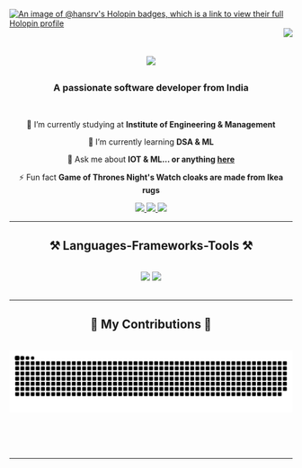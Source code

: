 [![An image of @hansrv's Holopin badges, which is a link to view their full Holopin profile](https://holopin.me/hansrv)](https://holopin.io/@hansrv)
<img align="right" src="https://visitor-badge.laobi.icu/badge?page_id=hans-rv.hans-rv" />

<h1 align="center">
    <img src="https://readme-typing-svg.herokuapp.com/?font=Righteous&size=35&center=true&vCenter=true&width=500&height=70&duration=4000&lines=Hi+There!+👋;+I'm+Hans+Raj+Vats!;" />
</h1>

<h3 align="center">A passionate software developer from India</h3>

<br/>

<div align="center">
 
 🔭 I’m currently studying at **Institute of Engineering & Management**
 
 🌱 I’m currently learning **DSA &  ML**

💬 Ask me about **IOT & ML... or anything [here](https://github.com/hans-rv/hans-rv/issues)**

⚡ Fun fact **Game of Thrones Night's Watch cloaks are made from Ikea rugs**

 </div>
 
<div align="center"> 
  <a href="mailto:hansrajvats.iem@gmail.com">
    <img src="https://img.shields.io/badge/Gmail-333333?style=for-the-badge&logo=gmail&logoColor=red" />
  </a>
  <a href="https://linkedin.com/in/hansrajvats" target="_blank">
    <img src="https://img.shields.io/badge/LinkedIn-0077B5?style=for-the-badge&logo=linkedin&logoColor=white" target="_blank" />
  </a>
  <a href="https://hans-rv.github.io" target="_blank">
     <img src="https://img.shields.io/badge/Portfolio-FF5722?style=for-the-badge&logo=todoist&logoColor=white" target="_blank" /> <!-- sqlite, safari, google-chrome are other good icon options -->
  </a>
</div>

 <hr/>
 
<h2 align="center">⚒️ Languages-Frameworks-Tools ⚒️</h2>
<br/>
<div align="center">
    <img src="https://skillicons.dev/icons?i=html,css,vscode,github,figma,git,linux" />
    <img src="https://skillicons.dev/icons?i=nodejs,python,javascript,c,java,arduino,matlab,discord,pytorch,tensorflow" /><br>
</div>

<br/>
<hr/>

<div align="center">
  <h2>🐍 My Contributions 🐍</h2>
  <br>
  <img alt="snake eating my contributions" src="https://raw.githubusercontent.com/salesp07/salesp07/output/github-contribution-grid-snake.svg" />
  
  <br/><br/><br/>
</div>

<hr/>

